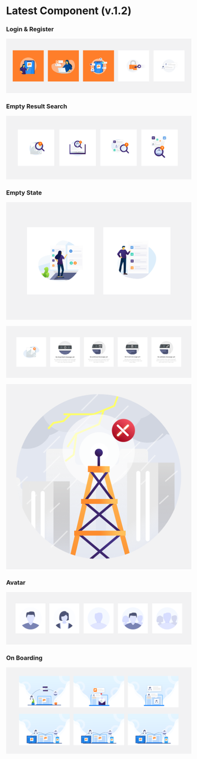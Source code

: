 # Latest Component \(v.1.2\)

### **Login & Register**

![](../.gitbook/assets/login-and-register.png)

### Empty Result Search

![](../.gitbook/assets/empty-search-result.png)

### Empty State

![Empty State In Group](../.gitbook/assets/artboard-copy-2-2x.png)

![Empty State Message](../.gitbook/assets/empty-ste.png)

![Error State](../.gitbook/assets/error-state.png)

### Avatar

![](../.gitbook/assets/avatar.png)

### On Boarding

![WebApp On Boarding](../.gitbook/assets/on-boarding.png)

